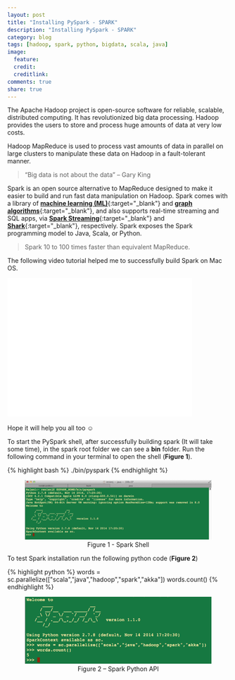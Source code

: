 ```yaml
---
layout: post
title: "Installing PySpark - SPARK"
description: "Installing PySpark - SPARK"
category: blog
tags: [hadoop, spark, python, bigdata, scala, java]
image:
  feature:
  credit:
  creditlink:
comments: true
share: true
---
```


The Apache Hadoop project is open-source software for reliable, scalable, distributed computing. It has revolutionized big data processing. Hadoop provides the users to store and process huge amounts of data at very low costs.

Hadoop MapReduce is used to process vast amounts of data in parallel on large clusters to manipulate these data on Hadoop in a fault-tolerant manner.

>“Big data is not about the data” – Gary King

Spark is an open source alternative to MapReduce designed to make it easier to build and run fast data manipulation on Hadoop. Spark comes with a library of [**machine learning (ML)**](https://spark.apache.org/docs/1.1.0/mllib-guide.html){:target="_blank"} and [**graph algorithms**](https://spark.apache.org/graphx/){:target="_blank"}, and also supports real-time streaming and SQL apps, via [**Spark Streaming**](https://spark.apache.org/streaming/){:target="_blank"} and [**Shark**](https://spark.apache.org/sql/){:target="_blank"}, respectively. Spark exposes the Spark programming model to Java, Scala, or Python.

> Spark 10 to 100 times faster than equivalent MapReduce.

The following video tutorial helped me to successfully build Spark on Mac OS.

<iframe width="420" height="315" src="//www.youtube.com/embed/bWorBGOFBWY" frameborder="0" allowfullscreen></iframe>

Hope it will help you all too ☺

To start the PySpark shell, after successfully building spark (It will take some time), in the spark root folder we can see a **bin** folder. Run the following command in your terminal to open the shell (**Figure 1**).

{% highlight bash %}
./bin/pyspark
{% endhighlight %}

<figure style="text-align: center;">
  <a href="/blog/pyspark-shell.png"><img src="/blog/pyspark-shell.png" alt="image"></a>
  <figcaption>Figure 1 - Spark Shell</figcaption>
</figure>

To test Spark installation run the following python code (**Figure 2**)

{% highlight python %}
words = sc.parallelize(["scala","java","hadoop","spark","akka"])
words.count()
{% endhighlight %}

<figure style="text-align: center;">
  <a href="/blog/spark-python-api.png"><img src="/blog/spark-python-api.png" alt="image"></a>
  <figcaption>Figure 2 – Spark Python API</figcaption>
</figure>

